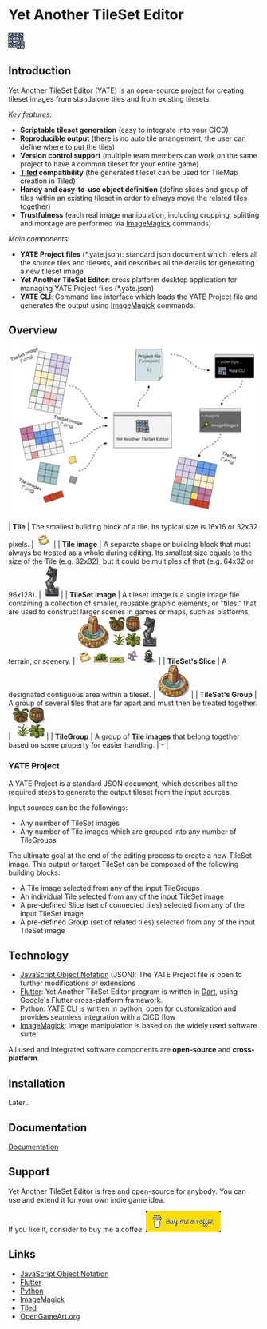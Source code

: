 # Yet Another TileSet Editor

![yate](./assets/yate-32.png)

## Introduction

Yet Another TileSet Editor (YATE) is an open-source project for creating tileset images from standalone tiles and from existing tilesets.

*Key features*:
- **Scriptable tileset generation** (easy to integrate into your CICD)
- **Reproducible output** (there is no auto tile arrangement, the user can define where to put the tiles)
- **Version control support** (multiple team members can work on the same project to have a common tileset for your entire game)
- **[Tiled](https://www.mapeditor.org/) compatibility** (the generated tileset can be used for TileMap creation in Tiled)
- **Handy and easy-to-use object definition** (define slices and group of tiles within an existing tileset in order to always move the related tiles together)
- **Trustfulness** (each real image manipulation, including cropping, splitting and montage are performed via [ImageMagick](https://imagemagick.org/) commands)

*Main components*:
- **YATE Project files** (*.yate.json): standard json document which refers all the source tiles and tilesets, and describes all the details for generating a new tileset image
- **Yet Another TileSet Editor**: cross platform desktop application for managing YATE Project files (*.yate.json)
- **YATE CLI**: Command line interface which loads the YATE Project file and generates the output using [ImageMagick](https://imagemagick.org/) commands.

## Overview

![yate](./assets/yate-overview.png)

| **Tile** | The smallest building block of a tile. Its typical size is 16x16 or 32x32 pixels. | ![Tile](./assets/tile.png) |
| **Tile image** | A separate shape or building block that must always be treated as a whole during editing. Its smallest size equals to the size of the Tile (e.g. 32x32), but it could be multiples of that (e.g. 64x32 or 96x128). | ![Tile image](./assets/tile-image.png) |
| **TileSet image** | 
A tileset image is a single image file containing a collection of smaller, reusable graphic elements, or "tiles," that are used to construct larger scenes in games or maps, such as platforms, terrain, or scenery. | ![TileSet](./assets/tileset.png) |
| **TileSet's Slice** | A designated contiguous area within a tileset. | ![Slice](./assets/tileset-slice.png) |
| **TileSet's Group** | A group of several tiles that are far apart and must then be treated together. | ![Group](./assets/tileset-group.png)  |
| **TileGroup** | A group of **Tile images** that belong together based on some property for easier handling. | - |

### YATE Project

A YATE Project is a standard JSON document, which describes all the required steps to generate the output tileset from the input sources.

Input sources can be the followings:
- Any number of TileSet images
- Any number of Tile images which are grouped into any number of TileGroups

The ultimate goal at the end of the editing process to create a new TileSet image. This output or target TileSet can be composed of the following building blocks:
- A Tile image selected from any of the input TileGroups
- An individual Tile selected from any of the input TileSet image
- A pre-defined Slice (set of connected tiles) selected from any of the input TileSet image
- A pre-defined Group (set of related tiles) selected from any of the input TileSet image

## Technology

- [JavaScript Object Notation](https://www.json.org/json-en.html) (JSON): The YATE Project file is open to further modifications or extensions
- [Flutter](https://flutter.dev/): Yet Another TileSet Editor program is written in [Dart](https://dart.dev/), using Google's Flutter cross-platform framework.
- [Python](https://www.python.org/): YATE CLI is written in python, open for customization and provides seamless integration with a CICD flow
- [ImageMagick](https://imagemagick.org/): image manipulation is based on the widely used software suite

All used and integrated software components are **open-source** and **cross-platform**.

## Installation

Later..

## Documentation

[Documentation](documentation.md)

## Support

Yet Another TileSet Editor is free and open-source for anybody.
You can use and extend it for your own indie game idea.

If you like it, consider to buy me a coffee.
[![yate](./assets/buy-me-a-coffee-150.png)](https://buymeacoffee.com/qwaevisz)

## Links
- [JavaScript Object Notation](https://www.json.org/json-en.html)
- [Flutter](https://flutter.dev/)
- [Python](https://www.python.org/)
- [ImageMagick](https://imagemagick.org/)
- [Tiled](https://www.mapeditor.org/)
- [OpenGameArt.org](https://opengameart.org/)

